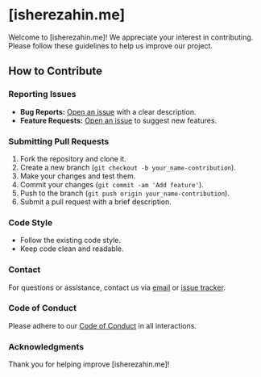 # [isherezahin.me]

Welcome to [isherezahin.me]! We appreciate your interest in contributing. Please follow these guidelines to help us improve our project.

## How to Contribute

### Reporting Issues

- **Bug Reports:** [Open an issue](https://github.com/IsHereZahin/isherezahin.me/issues) with a clear description.
- **Feature Requests:** [Open an issue](https://github.com/IsHereZahin/isherezahin.me/issues) to suggest new features.

### Submitting Pull Requests

1. Fork the repository and clone it.
2. Create a new branch (`git checkout -b your_name-contribution`).
3. Make your changes and test them.
4. Commit your changes (`git commit -am 'Add feature'`).
5. Push to the branch (`git push origin your_name-contribution`).
6. Submit a pull request with a brief description.

### Code Style

- Follow the existing code style.
- Keep code clean and readable.

### Contact

For questions or assistance, contact us via [email](mailto:abuzahinmohammadnowsin@gmail.com) or [issue tracker](https://github.com/IsHereZahin/isherezahin.me/issues).

### Code of Conduct

Please adhere to our [Code of Conduct](https://github.com/IsHereZahin/isherezahin.me/discussions) in all interactions.

### Acknowledgments

Thank you for helping improve [isherezahin.me]!
